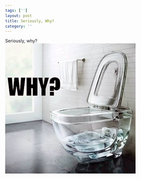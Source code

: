 ```yaml
---
tags: ['']
layout: post
title: Seriously, Why?
category: ''
---
```

Seriously, why?
![Seriously, why?](/uploads/2015-3-1-seriously-why.jpg)
